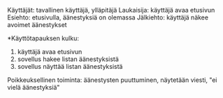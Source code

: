 Käyttäjät: tavallinen käyttäjä, ylläpitäjä
Laukaisija:  käyttäjä avaa etusivun
Esiehto: etusivulla, äänestyksiä on olemassa
Jälkiehto:  käyttäjä näkee avoimet äänestykset

*Käyttötapauksen kulku:  
1. käyttäjä avaa etusivun
2. sovellus hakee listan äänestyksistä
3. sovellus näyttää listan äänestyksistä

Poikkeuksellinen toiminta:
äänestysten puuttuminen, näytetään viesti, "ei vielä äänestyksiä"